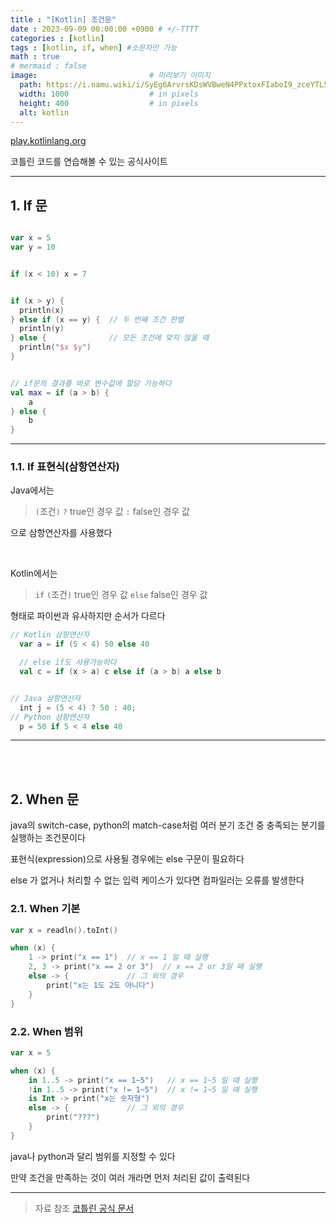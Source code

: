 ```yaml
---
title : "[Kotlin] 조건문"
date : 2023-09-09 00:00:00 +0900 # +/-TTTT
categories : [kotlin]
tags : [kotlin, if, when] #소문자만 가능
math : true
# mermaid : false
image:                         # 미리보기 이미지
  path: https://i.namu.wiki/i/SyEg6ArvrsKDsWVBweN4PPxtoxFIaboI9_zceYTL5FcGUBms0nDyfYldaRhUG_ToIQ6MftttN9Pku_-T4FgLcXAHFj8I_9rEIL55fOMCYe9R47MwtqjKocwe8XT9DqOMT4tceiUC2JzvYNrdtBBCRA.svg
  width: 1000                  # in pixels
  height: 400                  # in pixels
  alt: kotlin
---
```


[play.kotlinlang.org](https://play.kotlinlang.org/)

코틀린 코드를 연습해볼 수 있는 공식사이트

---

## 1. If 문

```kotlin

var x = 5
var y = 10


if (x < 10) x = 7


if (x > y) {
  println(x)
} else if (x == y) {  // 두 번째 조건 판별
  println(y)
} else {              // 모든 조건에 맞지 않을 때
  println("$x $y")
}


// if문의 결과를 바로 변수값에 할당 가능하다
val max = if (a > b) {
    a
} else {
    b
}
```

---

### 1.1. If 표현식(삼항연산자)

Java에서는

> `(`조건`)` `?` true인 경우 값 `:` false인 경우 값

으로 삼항연산자를 사용했다

<br>

Kotlin에서는

> `if` `(`조건`)` true인 경우 값 `else` false인 경우 값

형태로 파이썬과 유사하지만 순서가 다르다

```kotlin
// Kotlin 삼항연산자
  var a = if (5 < 4) 50 else 40

  // else if도 사용가능하다
  val c = if (x > a) c else if (a > b) a else b


// Java 삼항연산자
  int j = (5 < 4) ? 50 : 40;
// Python 삼항연산자
  p = 50 if 5 < 4 else 40
```

---

<br><br>

## 2. When 문

java의 switch-case, python의 match-case처럼 여러 분기 조건 중 충족되는 분기를 실행하는 조건문이다


표현식(expression)으로 사용될 경우에는 else 구문이 필요하다

else 가 없거나 처리할 수 없는 입력 케이스가 있다면 컴파일러는 오류를 발생한다


### 2.1. When 기본

```kotlin
var x = readln().toInt()

when (x) {
    1 -> print("x == 1")  // x == 1 일 때 실행
    2, 3 -> print("x == 2 or 3")  // x == 2 or 3일 때 실행
    else -> {             // 그 외의 경우
        print("x는 1도 2도 아니다")
    }
}
```

### 2.2. When 범위

```kotlin
var x = 5

when (x) {
    in 1..5 -> print("x == 1~5")   // x == 1~5 일 때 실행
    !in 1..5 -> print("x != 1~5")  // x != 1~5 일 때 실행
    is Int -> print("x는 숫자형")
    else -> {             // 그 외의 경우
        print("???")
    }
}
```

java나 python과 달리 범위를 지정할 수 있다

만약 조건을 만족하는 것이 여러 개라면 먼저 처리된 값이 출력된다

---

> 자료 참조
[코틀린 공식 문서](https://kotlinlang.org/docs/control-flow.html#if-expression)